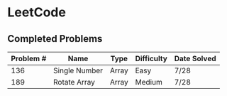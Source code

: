 # LeetCode

## Completed Problems

| Problem # | Name          | Type  | Difficulty | Date Solved |
| --------- | ------------- | ----- | ---------- | ----------- |
| 136       | Single Number | Array | Easy       | 7/28        |
| 189       | Rotate Array  | Array | Medium     | 7/28        |
